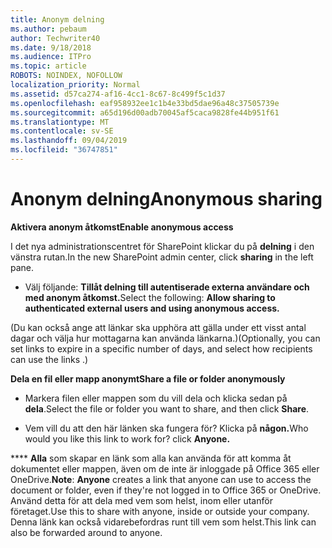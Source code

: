 ```yaml
---
title: Anonym delning
ms.author: pebaum
author: Techwriter40
ms.date: 9/18/2018
ms.audience: ITPro
ms.topic: article
ROBOTS: NOINDEX, NOFOLLOW
localization_priority: Normal
ms.assetid: d57ca274-af16-4cc1-8c67-8c499f5c1d37
ms.openlocfilehash: eaf958932ee1c1b4e33bd5dae96a48c37505739e
ms.sourcegitcommit: a65d196d00adb70045af5caca9828fe44b951f61
ms.translationtype: MT
ms.contentlocale: sv-SE
ms.lasthandoff: 09/04/2019
ms.locfileid: "36747851"
---
```

# <a name="anonymous-sharing"></a><span data-ttu-id="485e9-102">Anonym delning</span><span class="sxs-lookup"><span data-stu-id="485e9-102">Anonymous sharing</span></span>

 <span data-ttu-id="485e9-103">**Aktivera anonym åtkomst**</span><span class="sxs-lookup"><span data-stu-id="485e9-103">**Enable anonymous access**</span></span>
  
<span data-ttu-id="485e9-104">I det nya administrationscentret för SharePoint klickar du på **delning** i den vänstra rutan.</span><span class="sxs-lookup"><span data-stu-id="485e9-104">In the new SharePoint admin center, click **sharing** in the left pane.</span></span> 
  
- <span data-ttu-id="485e9-105">Välj följande: **Tillåt delning till autentiserade externa användare och med anonym åtkomst.**</span><span class="sxs-lookup"><span data-stu-id="485e9-105">Select the following: **Allow sharing to authenticated external users and using anonymous access.**</span></span>
  
<span data-ttu-id="485e9-106">(Du kan också ange att länkar ska upphöra att gälla under ett visst antal dagar och välja hur mottagarna kan använda länkarna.)</span><span class="sxs-lookup"><span data-stu-id="485e9-106">(Optionally, you can set links to expire in a specific number of days, and select how recipients can use the links .)</span></span>
    
 <span data-ttu-id="485e9-107">**Dela en fil eller mapp anonymt**</span><span class="sxs-lookup"><span data-stu-id="485e9-107">**Share a file or folder anonymously**</span></span>
  
- <span data-ttu-id="485e9-108">Markera filen eller mappen som du vill dela och klicka sedan på **dela**.</span><span class="sxs-lookup"><span data-stu-id="485e9-108">Select the file or folder you want to share, and then click **Share**.</span></span> 
    
- <span data-ttu-id="485e9-109">Vem vill du att den här länken ska fungera för? Klicka på **någon.**</span><span class="sxs-lookup"><span data-stu-id="485e9-109">Who would you like this link to work for? click **Anyone.**</span></span>
  
 <span data-ttu-id="485e9-110">\*\*\*\* **Alla** som skapar en länk som alla kan använda för att komma åt dokumentet eller mappen, även om de inte är inloggade på Office 365 eller OneDrive.</span><span class="sxs-lookup"><span data-stu-id="485e9-110">**Note**: **Anyone** creates a link that anyone can use to access the document or folder, even if they're not logged in to Office 365 or OneDrive.</span></span> <span data-ttu-id="485e9-111">Använd detta för att dela med vem som helst, inom eller utanför företaget.</span><span class="sxs-lookup"><span data-stu-id="485e9-111">Use this to share with anyone, inside or outside your company.</span></span> <span data-ttu-id="485e9-112">Denna länk kan också vidarebefordras runt till vem som helst.</span><span class="sxs-lookup"><span data-stu-id="485e9-112">This link can also be forwarded around to anyone.</span></span> 
    


